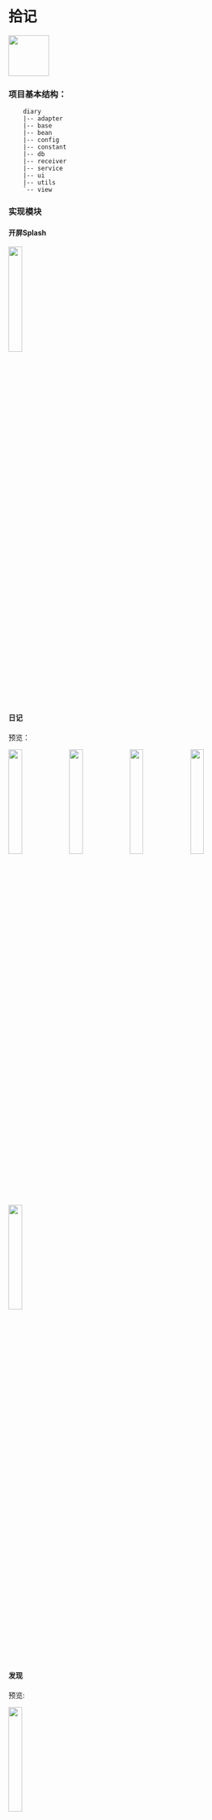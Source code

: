 # 拾记
<img src="https://libx-1253438335.cos.ap-chengdu.myqcloud.com/shiji/icon_round.png" width="80px" height="80px">

### 项目基本结构：
```
    diary
    |-- adapter
    |-- base
    |-- bean
    |-- config
    |-- constant
    |-- db
    |-- receiver
    |-- service
    |-- ui
    |-- utils
    `-- view
```

### 实现模块

#### 开屏Splash

<img src="https://libx-1253438335.cos.ap-chengdu.myqcloud.com//readme-static20200606001650.png"  width="23%"/>

#### 日记
预览：

<div>
<img src="https://libx-1253438335.cos.ap-chengdu.myqcloud.com//readme-static20200606001215.png" width="23%" >

<img src="https://libx-1253438335.cos.ap-chengdu.myqcloud.com//readme-static20200606001652.png" width="23%"/>
<img src="https://libx-1253438335.cos.ap-chengdu.myqcloud.com//readme-static20200606001849.png" width="23%"/>

<img src="https://libx-1253438335.cos.ap-chengdu.myqcloud.com//readme-static20200606001850.png" width="23%"/>
<img src="https://libx-1253438335.cos.ap-chengdu.myqcloud.com//readme-static20200606001214.png"  width="23%"/>
</div>

#### 发现
预览:

<img src="https://libx-1253438335.cos.ap-chengdu.myqcloud.com//readme-static20200606001209.png"  width="23%"/>

#### 精选
预览：
<div>
<img src="https://libx-1253438335.cos.ap-chengdu.myqcloud.com//readme-static20200606001216.png"  width="23%"/>
<img src="https://libx-1253438335.cos.ap-chengdu.myqcloud.com//readme-static20200606001211.png"  width="23%"/>
</div>

#### 我的
预览：
<div>
<img src="https://libx-1253438335.cos.ap-chengdu.myqcloud.com//readme-static20200606001210.png"  width="23%"/>
<img src="https://libx-1253438335.cos.ap-chengdu.myqcloud.com//readme-static20200606001651.png"  width="23%"/>
</div>

### 使用的开源项目

- [square/okhttp](https://github.com/square/okhttp)  OkHttp ：一个HTTP + SPDY 的网络请求库。
- [FasterXML/jackson](https://github.com/FasterXML/jackson) Jackson：一个Json 解析和生成库。
- [bumptech/glide](https://github.com/bumptech/glide)Glide 图片加载和缓存库。
- [JakeWharton/butterknife](https://github.com/JakeWharton/butterknife/) ButterKnife View 注入类库。
- [chrisjenx/Calligraphy](https://github.com/chrisjenx/Calligraphy)Calligraphy 是一个自定义字体的类库。
- [JakeWharton/hugo](https://github.com/JakeWharton/hugo)Hugo 一个通过注解的方法来实现日志功能的类库。
- [smartrefresh](https://github.com/scwang90/SmartRefreshLayout) Android下拉刷新上拉加载框架

### 体验

<img src="https://libx-1253438335.cos.ap-chengdu.myqcloud.com//readme-static20200606002910.png" width="100px" height="100px"/>

[点此下载](https://shiji-1253438335.cos.ap-beijing.myqcloud.com/app.apk)